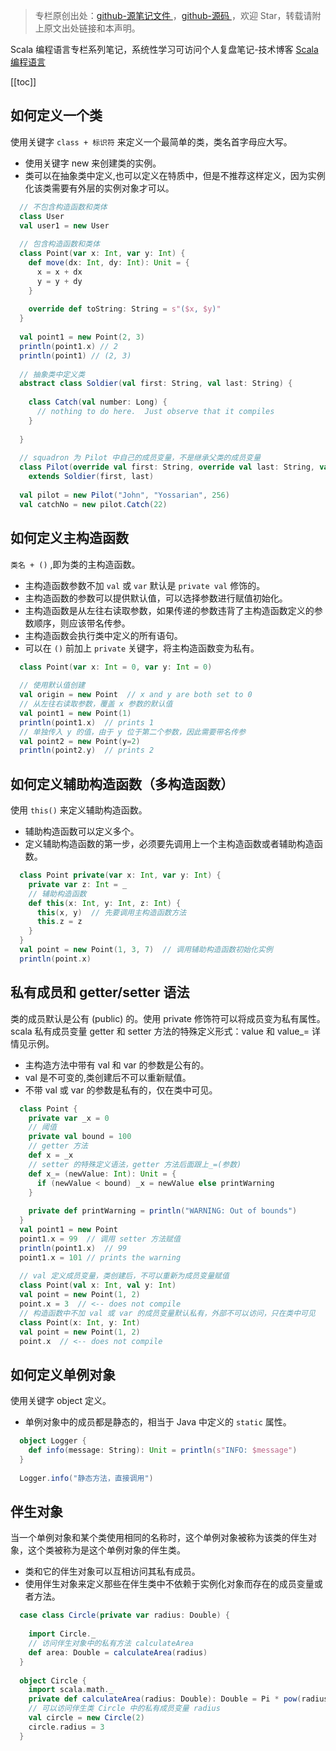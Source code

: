 > 专栏原创出处：[github-源笔记文件 ](https://github.com/GourdErwa/review-notes/tree/master/language/scala-basis) ，[github-源码 ](https://github.com/GourdErwa/scala-advanced/tree/master/scala-base/src/main/scala/com/gourd/scala/base/)，欢迎 Star，转载请附上原文出处链接和本声明。

Scala 编程语言专栏系列笔记，系统性学习可访问个人复盘笔记-技术博客 [Scala 编程语言 ](https://review-notes.top/language/scala-basis/)

[[toc]] 
## 如何定义一个类
使用关键字 `class + 标识符` 来定义一个最简单的类，类名首字母应大写。  
* 使用关键字 new 来创建类的实例。  
* 类可以在抽象类中定义,也可以定义在特质中，但是不推荐这样定义，因为实例化该类需要有外层的实例对象才可以。
```scala
  // 不包含构造函数和类体
  class User
  val user1 = new User
  
  // 包含构造函数和类体
  class Point(var x: Int, var y: Int) {
    def move(dx: Int, dy: Int): Unit = {
      x = x + dx
      y = y + dy
    }
  
    override def toString: String = s"($x, $y)"
  }
  
  val point1 = new Point(2, 3)
  println(point1.x) // 2
  println(point1) // (2, 3)
  
  // 抽象类中定义类
  abstract class Soldier(val first: String, val last: String) {
  
    class Catch(val number: Long) {
      // nothing to do here.  Just observe that it compiles
    }
  
  }
  
  // squadron 为 Pilot 中自己的成员变量，不是继承父类的成员变量
  class Pilot(override val first: String, override val last: String, val squadron: Long)
    extends Soldier(first, last)
  
  val pilot = new Pilot("John", "Yossarian", 256)
  val catchNo = new pilot.Catch(22)
```
## 如何定义主构造函数
`类名 + ()` ,即为类的主构造函数。 
* 主构造函数参数不加 `val` 或 `var` 默认是 `private val` 修饰的。
* 主构造函数的参数可以提供默认值，可以选择参数进行赋值初始化。  
* 主构造函数是从左往右读取参数，如果传递的参数违背了主构造函数定义的参数顺序，则应该带名传参。
* 主构造函数会执行类中定义的所有语句。
* 可以在 `()` 前加上 `private` 关键字，将主构造函数变为私有。
```scala
  class Point(var x: Int = 0, var y: Int = 0)
  
  // 使用默认值创建
  val origin = new Point  // x and y are both set to 0
  // 从左往右读取参数，覆盖 x 参数的默认值
  val point1 = new Point(1)
  println(point1.x)  // prints 1
  // 单独传入 y 的值，由于 y 位于第二个参数，因此需要带名传参
  val point2 = new Point(y=2)
  println(point2.y)  // prints 2
```
## 如何定义辅助构造函数（多构造函数）
使用 `this()` 来定义辅助构造函数。  
* 辅助构造函数可以定义多个。
* 定义辅助构造函数的第一步，必须要先调用上一个主构造函数或者辅助构造函数。
```scala
  class Point private(var x: Int, var y: Int) {
    private var z: Int = _
    // 辅助构造函数
    def this(x: Int, y: Int, z: Int) {
      this(x, y)  // 先要调用主构造函数方法
      this.z = z
    }
  }
  val point = new Point(1, 3, 7)  // 调用辅助构造函数初始化实例
  println(point.x)
```
## 私有成员和 getter/setter 语法
类的成员默认是公有 (public) 的。使用 private 修饰符可以将成员变为私有属性。  
scala 私有成员变量 getter 和 setter 方法的特殊定义形式：value 和 value_= 详情见示例。  
* 主构造方法中带有 val 和 var 的参数是公有的。  
* val 是不可变的,类创建后不可以重新赋值。  
* 不带 val 或 var 的参数是私有的，仅在类中可见。
```scala
  class Point {
    private var _x = 0
    // 阈值
    private val bound = 100
    // getter 方法
    def x = _x
    // setter 的特殊定义语法，getter 方法后面跟上_=(参数)
    def x_= (newValue: Int): Unit = {
      if (newValue < bound) _x = newValue else printWarning
    }
  
    private def printWarning = println("WARNING: Out of bounds")
  }
  val point1 = new Point
  point1.x = 99  // 调用 setter 方法赋值
  println(point1.x)  // 99 
  point1.x = 101 // prints the warning
  
  // val 定义成员变量，类创建后，不可以重新为成员变量赋值
  class Point(val x: Int, val y: Int)
  val point = new Point(1, 2)
  point.x = 3  // <-- does not compile
  // 构造函数中不加 val 或 var 的成员变量默认私有，外部不可以访问，只在类中可见
  class Point(x: Int, y: Int)
  val point = new Point(1, 2)
  point.x  // <-- does not compile
```
## 如何定义单例对象
使用关键字 object 定义。  
* 单例对象中的成员都是静态的，相当于 Java 中定义的 `static` 属性。
```scala
  object Logger {
    def info(message: String): Unit = println(s"INFO: $message")
  }
  
  Logger.info("静态方法，直接调用")
```
## 伴生对象
当一个单例对象和某个类使用相同的名称时，这个单例对象被称为该类的伴生对象，这个类被称为是这个单例对象的伴生类。  
* 类和它的伴生对象可以互相访问其私有成员。  
* 使用伴生对象来定义那些在伴生类中不依赖于实例化对象而存在的成员变量或者方法。
```scala
  case class Circle(private var radius: Double) {
  
    import Circle._
    // 访问伴生对象中的私有方法 calculateArea
    def area: Double = calculateArea(radius)
  }
  
  object Circle {
    import scala.math._
    private def calculateArea(radius: Double): Double = Pi * pow(radius, 2.0)
    // 可以访问伴生类 Circle 中的私有成员变量 radius
    val circle = new Circle(2)
    circle.radius = 3
  }
```